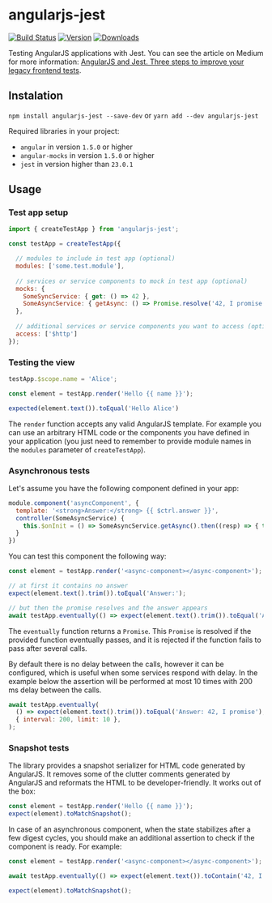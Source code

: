 # angularjs-jest

[![Build Status](https://travis-ci.org/dzikowski/angularjs-jest.svg?branch=master)](https://travis-ci.org/dzikowski/angularjs-jest)
[![Version](https://img.shields.io/npm/v/angularjs-jest.svg)](https://www.npmjs.com/package/angularjs-jest)
[![Downloads](https://img.shields.io/npm/dm/angularjs-jest.svg)](https://www.npmjs.com/package/angularjs-jest)

Testing AngularJS applications with Jest. You can see the article on Medium for more information: [AngularJS and Jest. Three steps to improve your legacy frontend tests](https://blog.softwaremill.com/angularjs-and-jest-three-steps-to-improve-your-legacy-frontend-tests-90674c0017e4).


## Instalation

`npm install angularjs-jest --save-dev` or `yarn add --dev angularjs-jest`

Required libraries in your project:

- `angular` in version `1.5.0` or higher
- `angular-mocks` in version `1.5.0` or higher
- `jest` in version higher than `23.0.1`


## Usage

### Test app setup

```javascript
import { createTestApp } from 'angularjs-jest';

const testApp = createTestApp({

  // modules to include in test app (optional)
  modules: ['some.test.module'],
  
  // services or service components to mock in test app (optional)
  mocks: {
    SomeSyncService: { get: () => 42 },
    SomeAsyncService: { getAsync: () => Promise.resolve('42, I promise') },
  },
  
  // additional services or service components you want to access (optional)
  access: ['$http']
});
```


### Testing the view

```javascript
testApp.$scope.name = 'Alice';

const element = testApp.render('Hello {{ name }}');

expected(element.text()).toEqual('Hello Alice')
```

The `render` function accepts any valid AngularJS template. For example you can use an arbitrary HTML code or the components you have defined in your application (you just need to remember to provide module names in the `modules` parameter of `createTestApp`).


### Asynchronous tests

Let's assume you have the following component defined in your app:

```javascript
module.component('asyncComponent', {
  template: '<strong>Answer:</strong> {{ $ctrl.answer }}',
  controller(SomeAsyncService) {
    this.$onInit = () => SomeAsyncService.getAsync().then((resp) => { this.answer = resp; });
  }
})
```

You can test this component the following way:

```javascript
const element = testApp.render('<async-component></async-component>');

// at first it contains no answer
expect(element.text().trim()).toEqual('Answer:');

// but then the promise resolves and the answer appears
await testApp.eventually(() => expect(element.text().trim()).toEqual('Answer: 42, I promise'));
```

The `eventually` function returns a `Promise`. This `Promise` is resolved if the provided function eventually passes, and it is rejected if the function fails to pass after several calls.

By default there is no delay between the calls, however it can be configured, which is useful when some services respond with delay. In the example below the assertion will be performed at most 10 times with 200 ms delay between the calls.

```javascript
await testApp.eventually(
  () => expect(element.text().trim()).toEqual('Answer: 42, I promise'),
  { interval: 200, limit: 10 },
);
```
 

### Snapshot tests

The library provides a snapshot serializer for HTML code generated by AngularJS. It removes some of the clutter comments generated by AngularJS and reformats the HTML to be developer-friendly. It works out of the box:

```javascript
const element = testApp.render('Hello {{ name }}');
expect(element).toMatchSnapshot();
```

In case of an asynchronous component, when the state stabilizes after a few digest cycles, you should make an additional assertion to check if the component is ready. For example:

```javascript
const element = testApp.render('<async-component></async-component>');

await testApp.eventually(() => expect(element.text()).toContain('42, I promise'));

expect(element).toMatchSnapshot();
```
